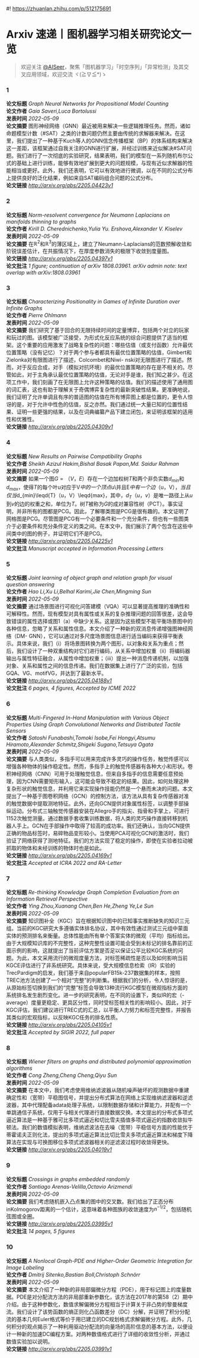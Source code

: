 #! https://zhuanlan.zhihu.com/p/512175691

Arxiv 速递丨图机器学习相关研究论文一览
======================
  
> 欢迎关注 [@AISeer](https://www.zhihu.com/people/dreamhomes)，聚焦「图机器学习」「时空序列」「异常检测」及其交叉应用领域，欢迎交流 ヾ(≧∇≦*)ゝ
### 1
  
**论文标题** *Graph Neural Networks for Propositional Model Counting*  
**论文作者** *Gaia Saveri,Luca Bortolussi*  
**发表时间** *2022-05-09*  
**论文摘要** 图形神经网络（GNN）最近被用来解决一些逻辑推理任务。然而，诸如命题模型计数（#SAT）之类的计数问题仍然主要由传统的求解器来解决。在这里，我们提出了一种基于Kuch等人的GNN信念传播框架（BP）的体系结构来解决这一差距，该框架通过自我关注的GNN进行扩展，并经过训练来近似解决#SAT问题。我们进行了一次彻底的实验研究，结果表明，我们的模型在一系列随机布尔公式的基础上进行训练，能够有效地扩展到更大的问题规模，与现有近似求解器的性能相当或更好。此外，我们还表明，它可以有效地进行微调，以在不同的公式分布上提供良好的泛化结果，例如来自SAT编码组合问题的公式分布。  
**论文链接** *http://arxiv.org/abs/2205.04423v1*
### 2
  
**论文标题** *Norm-resolvent convergence for Neumann Laplacians on manifolds thinning
  to graphs*  
**论文作者** *Kirill D. Cherednichenko,Yulia Yu. Ershova,Alexander V. Kiselev*  
**发表时间** *2022-05-09*  
**论文摘要** 在$\mathbb{R}^2$和$\mathbb{R}^3$的薄区域上，建立了Neumann-Laplacians的范数预解收敛和阶锐误差估计，在共振情况下，在厚度参数消失的极限下收敛到度量图。  
**论文链接** *http://arxiv.org/abs/2205.04397v1*  
**论文批注** *1 figure; continuation of arXiv 1808.03961. arXiv admin note: text
  overlap with arXiv:1808.03961*
### 3
  
**论文标题** *Characterizing Positionality in Games of Infinite Duration over Infinite
  Graphs*  
**论文作者** *Pierre Ohlmann*  
**发表时间** *2022-05-09*  
**论文摘要** 我们研究了基于回合的无限持续时间的定量博弈，包括两个对立的玩家和玩过的图。该模型被广泛接受，为形式化反应系统的综合问题提供了适当的框架。这个重要的应用激发了战略复杂性的问题：哪些估值（或支付函数）允许最优位置策略（没有记忆）？对于两个参与者都具有最优位置策略的估值，Gimbert和Zielonka对有限图进行了描述，Colcombet和Niwi-
nski对无限图进行了描述。然而，对于反应合成，对手（模拟对抗环境）的最优位置策略的存在是不相关的。尽管如此，对于主角承认最优位置策略的估值，无论对手是谁，我们知之甚少。在这项工作中，我们刻画了在无限图上允许这种策略的估值。我们的描述使用了通用图的词汇表，这也有助于理解关于奇偶博弈复杂性的最新突破性结果。更准确地说，我们证明了允许单调且有序的普适图的估值在所有博弈图上都是位置的，更令人惊讶的是，对于允许中性色的估值，反之亦然。我们通过统一大量已知的位置性结果、证明一些更强的结果，以及在词典编纂产品下建立闭包，来证明该框架的适用性和优雅性。  
**论文链接** *http://arxiv.org/abs/2205.04309v1*
### 4
  
**论文标题** *New Results on Pairwise Compatibility Graphs*  
**论文作者** *Sheikh Azizul Hakim,Bishal Basak Papan,Md. Saidur Rahman*  
**发表时间** *2022-05-09*  
**论文摘要** 如果一个图$G=（V，E）$存在一个边加权树$T$和两个非负实数$d_{min}$和$d_{max}$，使得$T$的每个叶$u$对应于V$中的一个顶点$u\并且E$中有一个边$（u，V）$，当且仅当$d_{min}\leqd{T}（u，V）\leqd{max}，其中，$d_T（u，v）$是唯一路径上从$u$到$v$的边的权重之和，单位为$T$。树$T$被称为$G$的成对兼容性树（PCT）。事实证明，并非所有的图都是PCG。因此，了解哪类图是PCG是很有趣的。本文证明了网格图是PCG。尽管图是PCG有一个必要条件和一个充分条件，但也有一些图类介于必要条件和充分条件定义的类之间。在本文中，我们展示了两个包含在这些中间类中的图的例子，并证明它们不是PCG。  
**论文链接** *http://arxiv.org/abs/2205.04225v1*  
**论文批注** *Manuscript accepted in Information Processing Letters*
### 5
  
**论文标题** *Joint learning of object graph and relation graph for visual question
  answering*  
**论文作者** *Hao Li,Xu Li,Belhal Karimi,Jie Chen,Mingming Sun*  
**发表时间** *2022-05-09*  
**论文摘要** 通过场景图进行可视化问答建模（VQA）可以显著提高推理的准确性和可解释性。然而，现有模型对具有属性或关系的复杂推理问题的回答很差，这会导致错误的属性选择或图1（a）中缺少关系。这是因为这些模型不能平衡场景图中的各种信息，忽略了关系和属性信息。本文介绍了一种新的双消息传递增强图神经网络（DM-
GNN），它可以通过对多尺度场景图信息进行适当编码来获得平衡表示。具体来说，我们（i）将场景图转换为两个图形，以对象和关系为重点；然后，我们设计了一种双重结构对它们进行编码，从关系中增加权重（ii）将编码器输出与属性特征融合，从属性中增加权重；（iii）提出一种消息传递机制，以加强对象、关系和属性之间的信息传递。我们在数据集上进行了广泛的实验，包括GQA、VG、motifVG，并达到了最新水平。  
**论文链接** *http://arxiv.org/abs/2205.04188v1*  
**论文批注** *6 pages, 4 figures, Accepted by ICME 2022*
### 6
  
**论文标题** *Multi-Fingered In-Hand Manipulation with Various Object Properties Using
  Graph Convolutional Networks and Distributed 
Tactile Sensors*  
**论文作者** *Satoshi Funabashi,Tomoki Isobe,Fei Hongyi,Atsumu Hiramoto,Alexander Schmitz,Shigeki Sugano,Tetsuya Ogata*  
**发表时间** *2022-05-09*  
**论文摘要** 与人类类似，多指手可以用来完成许多灵巧的操作任务，触觉传感可以增强各种物体的操作稳定性。然而，多指手上的触觉传感器有各种大小和形状。卷积神经网络（CNN）可用于处理触觉信息，但来自多指手的信息需要任意预处理，因为CNN需要矩形输入，这可能会导致不稳定的结果。因此，如何处理这种复杂形状的触觉信息，并利用它来实现操作技能仍然是一个悬而未决的问题。本文提出了一种基于图卷积网络（GCN）的控制方法，该方法从具有复杂传感器对准的触觉数据中提取测地特征。此外，还向GCN提供对象属性标签，以调整手部操纵运动。分布式三轴触觉传感器安装在Allegro手的指尖、指骨和手掌上，可进行1152次触觉测量。通过数据手套收集训练数据，将人类的灵巧操作直接转移到机器人手上。GCN在手部操作中取得了较高的成功率。我们还确认，当向GCN提供正确的物品标签时，易碎物品变形较小。当使用PCA可视化GCN的激活时，我们验证了网络获得了测地特征。我们的方法实现了稳定的操作，即使在实验者拉动被抓取的物体和未经训练的物体时也是如此。  
**论文链接** *http://arxiv.org/abs/2205.04169v1*  
**论文批注** *Accepted at ICRA 2022 and RA-Letter*
### 7
  
**论文标题** *Re-thinking Knowledge Graph Completion Evaluation from an Information
  Retrieval Perspective*  
**论文作者** *Ying Zhou,Xuanang Chen,Ben He,Zheng Ye,Le Sun*  
**发表时间** *2022-05-09*  
**论文摘要** 知识图补全（KGC）旨在根据知识图中的已知事实推断缺失的知识三元组。当前的KGC研究大多遵循实体排名协议，其中有效性通过测试三元组中蒙面实体的预测排名来衡量。总体性能由所有单个答案实体的微观（平均）指标给出。由于大规模知识库的不完整性，这种完整性设置可能会受到未标记的排名靠前的正面示例的影响，这就提出了当前评估方案是否足以保证公平比较KGC系统的问题。为此，本文采用流行的微观度量方法，对标签稀疏性是否以及如何影响当前KGCE评估进行了非系统研究。具体来说，受大规模信息检索（IR）实验的TrecPardigm的启发，我们基于来自popularFB15k-237数据集的样本，按照TREC池方法创建了一个相对“完整”的判断集。根据我们的分析，令人惊讶的是，从原始标签切换到我们的“完整”标签会导致13种流行KGC模型在微观指标方面的系统排名发生剧烈变化。进一步的研究表明，在不同的设置下，类似IR的宏（-average）度量更稳定、更具区分性，同时受标签相关性的影响较小。因此，对于KGC评估，我们建议进行TREC式的汇总，以平衡人力努力和标签完整性，并报告其类似的宏观指标，以反映KGC任务的排名性质。  
**论文链接** *http://arxiv.org/abs/2205.04105v1*  
**论文批注** *Accepted by SIGIR 2022, full paper*
### 8
  
**论文标题** *Wiener filters on graphs and distributed polynomial approximation
  algorithms*  
**论文作者** *Cong Zheng,Cheng Cheng,Qiyu Sun*  
**发表时间** *2022-05-09*  
**论文摘要** 在本文中，我们考虑使用维纳滤波器从随机噪声破坏的观测数据中重建确定性和（宽带）平稳图信号，并提出分布式算法在网络上实现维纳滤波器和逆滤波器，其中代理配备adata处理子系统，以限制数据存储和计算能力，并配有一个单跳通信子系统，仅用于与相关代理进行直接数据交换。本文提出的分布式多项式逼近算法是一种基于雅可比多项式逼近和切比雪夫插值多项式逼近的指数收敛拟牛顿法。我们的数值模拟表明，维纳滤波法在去噪（宽带）平稳信号方面的性能优于蒂霍诺夫正则化法，提出的多项式逼近算法比切比雪夫多项式逼近算法和梯度下降算法在实现与可换图移位多项式滤波器相关的逆滤波过程时收敛得更快。  
**论文链接** *http://arxiv.org/abs/2205.04019v1*
### 9
  
**论文标题** *Crossings in graphs embedded randomly*  
**论文作者** *Santiago Arenas-Velilla,Octavio Arizmendi*  
**发表时间** *2022-05-09*  
**论文摘要** 我们考虑随机嵌入凸点集的图中的交叉数。我们给出了正态分布inKolmogorov距离的一个估计，这意味着各种图族的收敛速度为$n^{-1/2}$，包括随机弦图或全圈。  
**论文链接** *http://arxiv.org/abs/2205.03995v1*  
**论文批注** *14 pages, 5 figures*
### 10
  
**论文标题** *A Nonlocal Graph-PDE and Higher-Order Geometric Integration for Image
  Labeling*  
**论文作者** *Dmitrij Sitenko,Bastian Boll,Christoph Schnörr*  
**发表时间** *2022-05-09*  
**论文摘要** 本文介绍了一种新的非局部偏微分方程（PDE），用于标记图上的度量数据。PDE是对分配流方法的非局部重新参数化，该方法在2017年的第58（2）期中介绍。由于这种参数化，数值求解偏微分方程相当于计算关于非凸势的黎曼梯度流。我们设计了该势函数的熵正则化凸函数差分（DC）分解，并证明了积分分配流的基本几何Euler格式等价于用已建立的DC规划格式求解偏微分方程。此外，几何积分的观点揭示了一种利用驱动分配流的向量场的高阶信息的基本方法，以便设计一种新的加速DC编程方案。对两种数值格式进行了详细的收敛性分析，并通过数值实验加以说明。  
**论文链接** *http://arxiv.org/abs/2205.03991v1*
